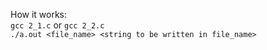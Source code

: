 How it works:  
  `gcc 2_1.c` or `gcc 2_2.c`  
  `./a.out <file_name> <string to be written in file_name>`